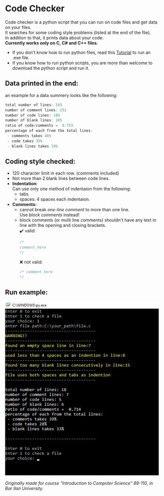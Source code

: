 # Code Checker
Code checker is a python script that you can run on code files and get data on your files.  
It searches for some coding style problems (listed at the end of the file).  
In addition to that, it prints data about your code.\
**Currently works only on C, C# and C++ files.**  

* If you don't know how to run python files, read this [Tutorial](https://github.com/Tom-stack3/codeChecker/blob/main/HOW_RUN_EXE.md) to run an .exe file.  
* If you know how to run python scripts, you are more than welcome to download the python script and run it.


## Data printed in the end:
an example for a data summery looks like the following: 

```c
total number of lines: 545
number of comment lines: 251
number of code lines: 189
number of blank lines: 105
ratio of code/comments =  0.753
percentage of each from the total lines:
 - comments takes 46%
 - code takes 35%
 - blank lines takes 19%
```

## Coding style checked:
* 120 character limit in each row. (comments included)
* Not more than 2 blank lines between code lines.
* **Indentation**:  
  Can use only one method of indentaion from the following:
  * tabs
  * spaces: 4 spaces each indentaion.
* **Comments:**
  * cannot break *one-line comment* to more than one line.  
    Use *block comments* instead!
  * block comments (or multi line comments) shouldn't have any text in line with the opening and closing brackets.  
    :heavy_check_mark: valid:
    ```c
    /*
    comment_here
    */
    ```
    :x: not valid:
    ```c
    /* comment here
    */
    ```
## Run example:

![run example](https://raw.githubusercontent.com/Tom-stack3/codeChecker/main/images/run_with_warnings%20example.jpg)  
  
  
*Originally made for course "Introduction to Computer Science" 89-110, in Bar Ilan University.*
